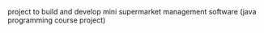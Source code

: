 project to build and develop mini supermarket management software (java programming course project)
